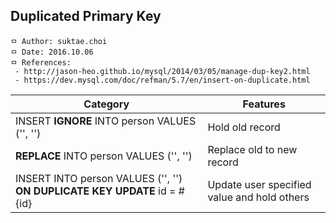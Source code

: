 ## Duplicated Primary Key

```
ㅁ Author: suktae.choi
ㅁ Date: 2016.10.06
ㅁ References:
 - http://jason-heo.github.io/mysql/2014/03/05/manage-dup-key2.html
 - https://dev.mysql.com/doc/refman/5.7/en/insert-on-duplicate.html
```

| Category                                                              | Features                                    |
|-----------------------------------------------------------------------|---------------------------------------------|
| INSERT **IGNORE** INTO person VALUES ('', '')                             | Hold old record                             |
| **REPLACE** INTO person VALUES ('', '')                                   | Replace old to new record                   |
| INSERT INTO person VALUES ('', '') **ON DUPLICATE KEY UPDATE** id = #{id} | Update user specified value and hold others |
